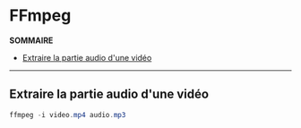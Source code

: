 # FFmpeg

**SOMMAIRE**
+ [Extraire la partie audio d'une vidéo](#extraire-la-partie-audio-dune-vidéo)

---

## Extraire la partie audio d'une vidéo

```powershell
ffmpeg -i video.mp4 audio.mp3
```
